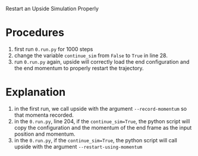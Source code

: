 Restart an Upside Simulation Properly

# Procedures
1. first run `0.run.py` for 1000 steps
2. change the variable `continue_sim` from `False` to `True` in line 28.
3. run `0.run.py` again, upside will correctly load the end configuration and the end momentum to properly restart the trajectory. 

# Explanation
1. in the first run, we call upside with the argument `--record-momentum` so that momenta recorded.
2. in the `0.run.py`, line 204, if the `continue_sim=True`, the python script will copy the configuration and the momentum of the end frame as the input position and momentum. 
3. in the `0.run.py`, if the `continue_sim=True`, the python script will call upside with the argument `--restart-using-momentum`

